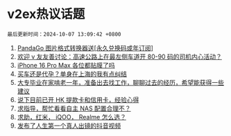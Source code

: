 # v2ex热议话题

`最后更新时间：2024-10-07 13:09:42 +0800`

1. [PandaGo 图片格式转换器送[永久兑换码或年订阅]](https://www.v2ex.com/t/1077985)
1. [欢迎 v 友友善讨论：高速公路上在最左侧车道开 80-90 码的司机内心活动？](https://www.v2ex.com/t/1077916)
1. [iPhone 16 Pro Max 各位都贴膜了吗](https://www.v2ex.com/t/1077885)
1. [买车还是代孕？单身在上海的我有点纠结](https://www.v2ex.com/t/1077996)
1. [大专毕业在家啃老一年，准备出去找工作，聊聊过去的经历，希望能获得一些建议](https://www.v2ex.com/t/1077920)
1. [说下目前已开 HK 提款卡和信用卡，经验心得](https://www.v2ex.com/t/1077971)
1. [求指导，帮忙看看自主 NAS 配置合理不？](https://www.v2ex.com/t/1077905)
1. [求助，红米， iQOO， Realme 怎么选？](https://www.v2ex.com/t/1077932)
1. [发布了人生第一个真人出镜的抖音视频](https://www.v2ex.com/t/1077909)

